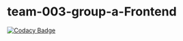# team-003-group-a-Frontend

[![Codacy Badge](https://api.codacy.com/project/badge/Grade/7827a993c7fb4eaf87e87d1da1745b36)](https://app.codacy.com/gh/BuildForSDGCohort2/team-003-group-a-Frontend?utm_source=github.com&utm_medium=referral&utm_content=BuildForSDGCohort2/team-003-group-a-Frontend&utm_campaign=Badge_Grade_Settings)